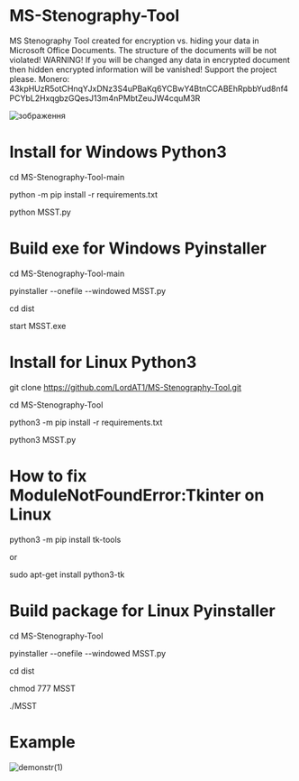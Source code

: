 # MS-Stenography-Tool
MS Stenography Tool created for encryption vs. hiding your data in Microsoft Office Documents. The structure of the documents will be not violated! WARNING! If you will be changed any data in encrypted document then hidden encrypted information will be vanished! Support the project please. Monero: 43kpHUzR5otCHnqYJxDNz3S4uPBaKq6YCBwY4BtnCCABEhRpbbYud8nf4PCYbL2HxqgbzGQesJ13m4nPMbtZeuJW4cquM3R

![зображення](https://user-images.githubusercontent.com/34070575/146655544-2c30d218-4f2e-47ba-8d03-225a8ae89937.png)

# Install for Windows Python3

cd MS-Stenography-Tool-main

python -m pip install -r requirements.txt

python MSST.py

# Build exe for Windows Pyinstaller

cd MS-Stenography-Tool-main

pyinstaller --onefile --windowed MSST.py

cd dist

start MSST.exe

# Install for Linux Python3

git clone https://github.com/LordAT1/MS-Stenography-Tool.git

cd MS-Stenography-Tool

python3 -m pip install -r requirements.txt

python3 MSST.py

# How to fix ModuleNotFoundError:Tkinter on Linux

python3 -m pip install tk-tools

or

sudo apt-get install python3-tk


# Build package for Linux Pyinstaller

cd MS-Stenography-Tool

pyinstaller --onefile --windowed MSST.py

cd dist

chmod 777 MSST

./MSST

# Example
![demonstr(1)](https://user-images.githubusercontent.com/34070575/146655520-550919ae-6998-43c8-8c32-d8c885c737b3.gif)

